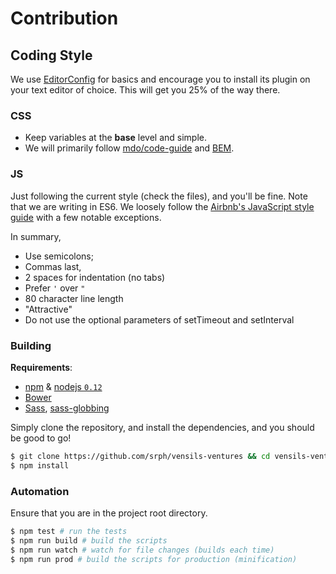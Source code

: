 # Contribution

## Coding Style

We use [EditorConfig](editorconfig.org) for basics and encourage you to install its plugin on your text editor of choice. This will get you 25% of the way there.

### CSS
- Keep variables at the **base** level and simple.
- We will primarily follow [mdo/code-guide](https://github.com/mdo/code-guide) and [BEM](http://csswizardry.com/2013/01/mindbemding-getting-your-head-round-bem-syntax/).

### JS

Just following the current style (check the files), and you'll be fine. Note that we are writing in ES6. We loosely follow the [Airbnb's JavaScript style guide](https://github.com/airbnb/javascript/tree/es6) with a few notable exceptions.

In summary,

- Use semicolons;
- Commas last,
- 2 spaces for indentation (no tabs)
- Prefer `'` over `"`
- 80 character line length
- "Attractive"
- Do not use the optional parameters of setTimeout and setInterval

### Building

**Requirements**:
- [npm](https://npmjs.com) & [nodejs `0.12`](https://nodejs.org)
- [Bower](https://bower.io)
- [Sass](sass-lang.com), [sass-globbing](https://github.com/chriseppstein/sass-globbing)

Simply clone the repository, and install the dependencies, and you should be good to go!
```bash
$ git clone https://github.com/srph/vensils-ventures && cd vensils-ventures
$ npm install
```

### Automation
Ensure that you are in the project root directory.
```bash
$ npm test # run the tests
$ npm run build # build the scripts
$ npm run watch # watch for file changes (builds each time)
$ npm run prod # build the scripts for production (minification)
```
